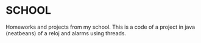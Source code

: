 # SCHOOL
Homeworks and projects from my school.
This is a code of a project in java (neatbeans) of a reloj and alarms using threads.
